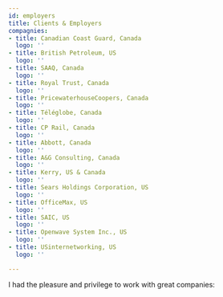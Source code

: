```yaml
---
id: employers
title: Clients & Employers
compagnies:
- title: Canadian Coast Guard, Canada
  logo: ''
- title: British Petroleum, US
  logo: ''
- title: SAAQ, Canada
  logo: ''
- title: Royal Trust, Canada
  logo: ''
- title: PricewaterhouseCoopers, Canada
  logo: ''
- title: Téléglobe, Canada
  logo: ''
- title: CP Rail, Canada
  logo: ''
- title: Abbott, Canada
  logo: ''
- title: A&G Consulting, Canada
  logo: ''
- title: Kerry, US & Canada
  logo: ''
- title: Sears Holdings Corporation, US
  logo: ''
- title: OfficeMax, US
  logo: ''
- title: SAIC, US
  logo: ''
- title: Openwave System Inc., US
  logo: ''
- title: USinternetworking, US
  logo: ''

---
```

I had the pleasure and privilege to work with great companies: